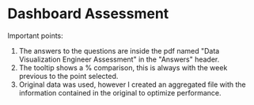 # Dashboard Assessment

Important points:
1. The answers to the questions are inside the pdf named "Data Visualization Engineer Assessment" in the "Answers" header.
2. The tooltip shows a % comparison, this is always with the week previous to the point selected.
3. Original data was used, however I created an aggregated file with the information contained in the original to optimize performance.